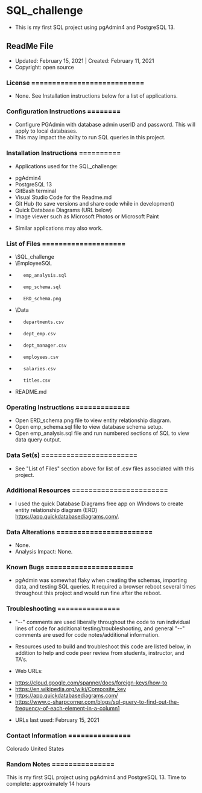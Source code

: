 # SQL_challenge
* This is my first SQL project using pgAdmin4 and PostgreSQL 13.

## ReadMe File
* Updated: February 15, 2021 | Created: February 11, 2021
* Copyright: open source

### License ===========================
* None. See Installation instructions below for a list of applications.


### Configuration Instructions ========
* Configure PGAdmin with database admin userID and password. This will apply to local databases.
* This may impact the abilty to run SQL queries in this project.


### Installation Instructions ==========
* Applications used for the SQL_challenge:
- pgAdmin4
- PostgreSQL 13
- GitBash terminal
- Visual Studio Code for the Readme.md
- Git Hub (to save versions and share code while in development)
- Quick Database Diagrams (URL below)
- Image viewer such as Microsoft Photos or Microsoft Paint

* Similar applications may also work.


### List of Files ====================
* \SQL_challenge
*    \EmployeeSQL
*        emp_analysis.sql
*        emp_schema.sql
*        ERD_schema.png
*    \Data
*        departments.csv
*        dept_emp.csv
*        dept_manager.csv
*        employees.csv
*        salaries.csv
*        titles.csv
*    README.md


### Operating Instructions =============
* Open ERD_schema.png file to view entity relationship diagram.
* Open emp_schema.sql file to view database schema setup.
* Open emp_analysis.sql file and run numbered sections of SQL to view data query output.

### Data Set(s) =======================
* See "List of Files" section above for list of .csv files associated with this project.


### Additional Resources =======================
* I used the quick Database Diagrams free app on Windows to create entity relationship diagram (ERD)
https://app.quickdatabasediagrams.com/.



###  Data Alterations =======================
* None.
* Analysis Impact: None.


###  Known Bugs =====================
* pgAdmin was somewhat flaky when creating the schemas, importing data, and testing SQL queries. It required a browser reboot several times throughout this project and would run fine after the reboot.


### Troubleshooting ===============
* "--" comments are used liberally throughout the code to run individual lines of code for additional testing/troubleshooting, and general "--" comments are used for code notes/additional information.

* Resources used to build and troubleshoot this code are listed below, in addition to help and code peer review from students, instructor, and TA's.


* Web URLs:
- https://cloud.google.com/spanner/docs/foreign-keys/how-to
- https://en.wikipedia.org/wiki/Composite_key
- https://app.quickdatabasediagrams.com/
- https://www.c-sharpcorner.com/blogs/sql-query-to-find-out-the-frequency-of-each-element-in-a-column1


* URLs last used: February 15, 2021


###  Contact Information ===============
Colorado   United States


### Random Notes ===============
This is my first SQL project using pgAdmin4 and PostgreSQL 13.
Time to complete: approximately 14 hours
